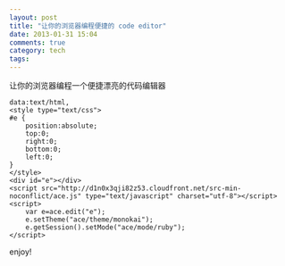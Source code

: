 ```yaml
---
layout: post
title: "让你的浏览器编程便捷的 code editor"
date: 2013-01-31 15:04
comments: true
category: tech
tags: 
---
```


让你的浏览器编程一个便捷漂亮的代码编辑器

<!--more-->

    data:text/html,
    <style type="text/css">
    #e {
    	position:absolute;
    	top:0;
    	right:0;
    	bottom:0;
    	left:0;
    }
    </style>
    <div id="e"></div>
    <script src="http://d1n0x3qji82z53.cloudfront.net/src-min-noconflict/ace.js" type="text/javascript" charset="utf-8"></script>
    <script>
    	var e=ace.edit("e");
    	e.setTheme("ace/theme/monokai");
    	e.getSession().setMode("ace/mode/ruby");
    </script>

enjoy!
